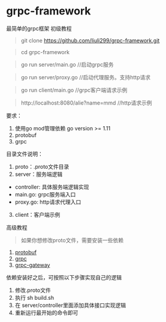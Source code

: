 # grpc-framework
最简单的grpc框架
初级教程
> git clone https://github.com/liuli299/grpc-framework.git

> cd grpc-framework

> go run server/main.go                 //启动grpc服务

> go run server/proxy.go                //启动代理服务。支持http请求

> go run client/main.go                 //grpc客户端请求示例

> http://localhost:8080/alie?name=mmd   //http请求示例

要求：
1. 使用go mod管理依赖 go version >= 1.11
2. protobuf
3. grpc

目录文件说明：
1. proto：.proto文件目录
2. server：服务端逻辑
  - controller: 具体服务端逻辑实现
  - main.go: grpc服务端入口
  - proxy.go: http请求代理入口
3. client：客户端示例

高级教程
> 如果你想修改proto文件，需要安装一些依赖
1. [protobuf](https://github.com/protocolbuffers/protobuf/releases)
2. [grpc](https://grpc.io/docs/quickstart/go.html)
3. [grpc-gateway](https://github.com/grpc-ecosystem/grpc-gateway)

依赖安装好之后，可按照以下步骤实现自己的逻辑
1. 修改.proto文件
2. 执行 sh build.sh
3. 在 server/controller里面添加具体接口实现逻辑
4. 重新运行最开始的命令即可
